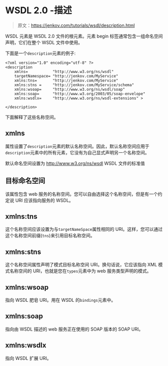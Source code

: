 # WSDL 2.0 -描述

> 原文：<https://jenkov.com/tutorials/wsdl/description.html>

WSDL 元素是 WSDL 2.0 文件的根元素。元素 begin 标签通常包含一组命名空间声明，它们在整个 WSDL 文件中使用。

下面是一个`description`元素的例子:

```
<?xml version="1.0" encoding="utf-8" ?>
<description
    xmlns=           "http://www.w3.org/ns/wsdl"
    targetNamespace= "http://jenkov.com/MyService"
    xmlns:tns=       "http://jenkov.com/MyService"
    xmlns:stns =     "http://jenkov.com/MyService/schema"
    xmlns:wsoap=     "http://www.w3.org/ns/wsdl/soap"
    xmlns:soap=      "http://www.w3.org/2003/05/soap-envelope"
    xmlns:wsdlx=     "http://www.w3.org/ns/wsdl-extensions" >

</description>

```

下面解释了这些名称空间。

## xmlns

属性设置了`description`元素的默认名称空间。因此，默认名称空间应用于`description`元素中的所有元素，它没有为自己显式声明另一个名称空间。

默认命名空间设置为 http://www.w3.org/ns/wsdl WSDL 文件的标准值

## 目标命名空间

该属性包含 web 服务的名称空间。您可以自由选择这个名称空间，但是有一个约定说 URI 应该指向服务的 WSDL。

## xmlns:tns

这个名称空间应该设置为与`targetNameSpace`属性相同的 URI。这样，您可以通过这个名称空间前缀(`tns`)来引用目标名称空间。

## xmlns:stns

这个名称空间属性声明了模式目标名称空间 URI。换句话说，它应该指向 XML 模式名称空间的 URI，也就是您在`types`元素中为 web 服务类型声明的模式。

## xmlns:wsoap

指向 WSDL 肥皂 URI。用在 WSDL 的`bindings`元素中。

## xmlns:soap

指向由 WSDL 描述的 web 服务正在使用的 SOAP 版本的 SOAP URI。

## xmlns:wsdlx

指向 WSDL 扩展 URI。